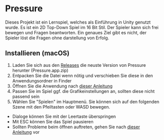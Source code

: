 # Pressure
Dieses Projekt ist ein Lernspiel, welches als Einführung in Unity genutzt wurde. Es ist ein 2D Top-Down Spiel im 16 Bit Stil. Der Spieler kann sich frei bewegen und Fragen beantworten. Ein genaues Ziel gibt es nicht, der Spieler löst die Fragen ohne darstellung von Erfolg.

## Installieren (macOS)
1. Laden Sie sich aus den [Releases](https://github.com/WireDev-IT/Pressure/releases) die neuste Version von Pressure herunter (Pressure.app.zip)
2. Entpacken Sie die Datei wenn nötig und verschieben Sie diese in den Anwendungsordner in Finder
3. Öffnen Sie die Anwendung nach [dieser Anleitung](https://support.apple.com/de-de/guide/mac-help/mh40616/mac)
4. Passen Sie im Spiel ggf. die Grafikeinstellungen an, sollten diese nicht passend sein
5. Wählen Sie "Spielen" im Hauptmenü. Sie können sich auf den folgenden Szene mit den Pfeiltasten oder WASD bewegen.

- Dialoge können Sie mit der Leertaste überspringen
- Mit ESC können Sie das Spiel pausieren
- Sollten Probleme beim öffnen auftreten, gehen Sie nach [dieser Anleitung](https://support.apple.com/de-de/HT202491) vor
